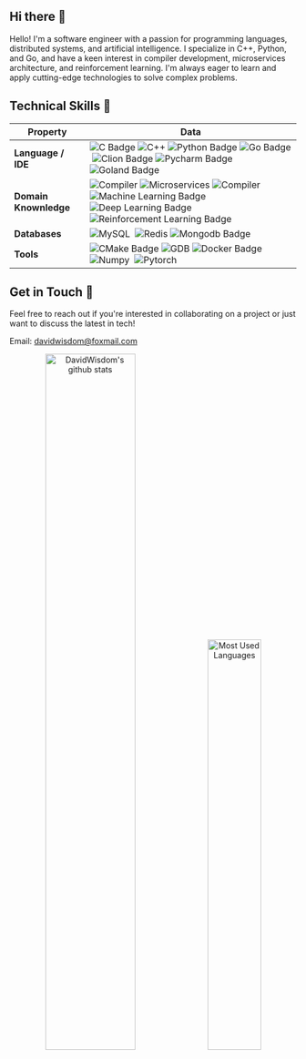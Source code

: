 ## Hi there 👋

Hello! I'm a software engineer with a passion for programming languages, distributed systems, and artificial intelligence. I specialize in C++, Python, and Go, and have a keen interest in compiler development, microservices architecture, and reinforcement learning. I'm always eager to learn and apply cutting-edge technologies to solve complex problems.

## Technical Skills 🚀

| Property              | Data                                                                                                                                                                                                                                                                                                                                                                                                                                                                                                                                                                                                                                                                                                                   |
|-----------------------|------------------------------------------------------------------------------------------------------------------------------------------------------------------------------------------------------------------------------------------------------------------------------------------------------------------------------------------------------------------------------------------------------------------------------------------------------------------------------------------------------------------------------------------------------------------------------------------------------------------------------------------------------------------------------------------------------------------------|
| **Language / IDE**    | ![C Badge](https://img.shields.io/badge/-C-3776AB?style=flat&logo=C&logoColor=white)&nbsp;![C++](https://img.shields.io/badge/-C++-3776AB?style=flat&logo=C%2B%2B&logoColor=white)&nbsp;![Python Badge](https://img.shields.io/badge/-Python-3776AB?style=flat&logo=Python&logoColor=white)&nbsp;![Go Badge](https://img.shields.io/badge/-Go-3776AB?style=flat&logo=Go&logoColor=white)&nbsp;![Clion Badge](https://img.shields.io/badge/-Clion-3776AB?style=flat&logo=Clion&logoColor=white)&nbsp;![Pycharm Badge](https://img.shields.io/badge/-Pycharm-3776AB?style=flat&logo=Pycharm&logoColor=white)&nbsp;![Goland Badge](https://img.shields.io/badge/-Go-3776AB?style=flat&logo=Goland&logoColor=white)&nbsp;  |
| **Domain Knownledge** | ![Compiler](https://img.shields.io/badge/-Compiler-3776AB?style=flat&logo=compiler&logoColor=white)&nbsp;![Microservices](https://img.shields.io/badge/-Microservices-3776AB?style=flat&logo=microservices&logoColor=white)&nbsp;![Compiler](https://img.shields.io/badge/-Distributed%20Systems-3776AB?style=flat&logo=compiler&logoColor=white)&nbsp;![Machine Learning Badge](https://img.shields.io/badge/-Machine%20Learning-3776AB?style=flat&logoColor=white)&nbsp;![Deep Learning Badge](https://img.shields.io/badge/-Deep%20Learning-3776AB?style=flat&logoColor=white)&nbsp;![Reinforcement Learning Badge](https://img.shields.io/badge/-Reinforcement%20Learning-3776AB?style=flat&logoColor=white)&nbsp; |
| **Databases**         | ![MySQL](https://img.shields.io/badge/-MySQL-3776AB?style=flat&logo=MySQL&logoColor=white)&nbsp; ![Redis](https://img.shields.io/badge/-Redis-3776AB?style=flat&logo=Redis&logoColor=white)&nbsp;![Mongodb Badge](https://img.shields.io/badge/-Mongodb-3776AB?style=flat&logo=Mongodb&logoColor=white)&nbsp;                                                                                                                                                                                                                                                                                                                                                                                                          |
| **Tools**             | ![CMake Badge](https://img.shields.io/badge/-CMake-3776AB?style=flat&logo=CMake&logoColor=white)&nbsp;![GDB](https://img.shields.io/badge/-GoogleTest-3776AB?style=flat&logo=Google&logoColor=white)&nbsp;![Docker Badge](https://img.shields.io/badge/-Docker-3776AB?style=flat&logo=Docker&logoColor=white)&nbsp;![Numpy](https://img.shields.io/badge/-Numpy-3776AB?style=flat&logo=Numpy&logoColor=white)&nbsp; ![Pytorch](https://img.shields.io/badge/-Pytorch-3776AB?style=flat&logo=Pytorch&logoColor=white)&nbsp;                                                                                         |

## Get in Touch 💬

Feel free to reach out if you're interested in collaborating on a project or just want to discuss the latest in tech!

Email: davidwisdom@foxmail.com


<p align="center">
  <img src="https://github-readme-stats.vercel.app/api?username=DavidWisdom&show_icons=true&include_all_commits=true" alt="DavidWisdom's github stats" style="width: 56%; display: inline-block;" />
  <img src="https://github-readme-stats.vercel.app/api/top-langs/?username=DavidWisdom&layout=compact" alt="Most Used Languages" style="width: 43%; display: inline-block;" />
</p>